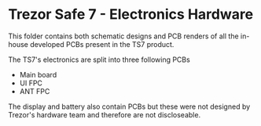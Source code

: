 # Trezor Safe 7 - Electronics Hardware
This folder contains both schematic designs and PCB renders of all the in-house developed PCBs present in the TS7 product. 

The TS7's electronics are split into three following PCBs
- Main board
- UI FPC
- ANT FPC

The display and battery also contain PCBs but these were not designed by Trezor's hardware team and therefore are not discloseable.
